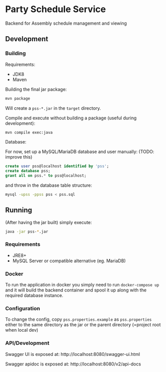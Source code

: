 # Party Schedule Service 

Backend for Assembly schedule management and viewing

## Development

### Building

Requirements:
- JDK8
- Maven

Building the final jar package:

```sh
mvn package
```

Will create a `pss-*.jar` in the `target` directory.

Compile and execute without building a package (useful during development):

```sh
mvn compile exec:java
```

Database:

For now, set up a MySQL/MariaDB database and user manually: (TODO: improve this)

```sql
create user pss@localhost identified by 'pss';
create database pss;
grant all on pss.* to pss@localhost;
```

and throw in the database table structure:

```sh
mysql -upss -ppss pss < pss.sql
```

## Running

(After having the jar built) simply execute:

```sh
java -jar pss-*.jar
```

### Requirements

* JRE8+
* MySQL Server or compatible alternative (eg. MariaDB)

### Docker

To run the application in docker you simply need to run `docker-compose up` and it will build the backend container and spool it up along with the required database instance.

### Configuration

To change the config, copy `pss.properties.example` as `pss.properties` either to the same directory as the jar or the parent directory (=project root when local dev)

### API/Development

Swagger UI is exposed at: http://localhost:8080/swagger-ui.html

Swagger apidoc is exposed at: http://localhost:8080/v2/api-docs
